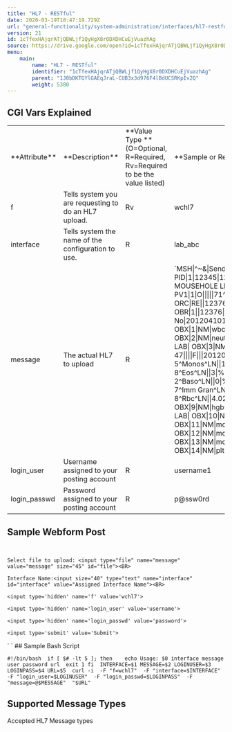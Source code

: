 ```yaml
---
title: "HL7 - RESTful"
date: 2020-03-19T18:47:19.729Z
url: "general-functionality/system-administration/interfaces/hl7-restful.html"
version: 21
id: 1cTfexHAjqrATjQBWLjf1QyHgX8r0DXDHCuEjVuazhAg
source: https://drive.google.com/open?id=1cTfexHAjqrATjQBWLjf1QyHgX8r0DXDHCuEjVuazhAg
menu:
    main:
        name: "HL7 - RESTful"
        identifier: "1cTfexHAjqrATjQBWLjf1QyHgX8r0DXDHCuEjVuazhAg"
        parent: "1J0bDKTGYlGAEqJraL-CUB3x3d976F4lBdUCSRKpIv2Q"
        weight: 5380
---
```

## CGI Vars Explained

<table>
  <tr>
    <td>**Attribute**</td>
    <td>**Description**</td>
    <td>**Value Type **(O=Optional, R=Required, Rv=Required to be the value listed)</td>
    <td>**Sample or Required Values**</td>
  </tr>
  <tr>
    <td>f</td>
    <td>Tells system you are requesting to do an HL7 upload.</td>
    <td>Rv</td>
    <td>wchl7</td>
  </tr>
  <tr>
    <td>interface</td>
    <td>Tells system the name of the configuration to use.</td>
    <td>R</td>
    <td>lab_abc</td>
  </tr>
  <tr>
    <td>message</td>
    <td>The actual HL7 to upload</td>
    <td>R</td>
    <td>
`MSH|^~&|SendingApp|SendingFac|ReceivingApp|ReceivingFac|20120411070545||ORU^R01|59689|P|2.3 PID|1|12345|12345^^^MIE&1.2.840.114398.1.100&ISO^MR||MOUSE^MINNIE^S||19240101|F|||123 MOUSEHOLE LN^^FORT WAYNE^IN^46808||||||||||||||||||| PV1|1|O|||||71^DUCK^DONALD||||||||||||12376|||||||||||||||||||||||||20120410160227|||||| ORC|RE||12376|||||||100^DUCK^DASIY||71^DUCK^DONALD|^^^||20120411070545||||| OBR|1||12376|cbc^CBC|R||20120410160227|||22^GOOF^GOOFY|||Fasting: No|201204101625||71^DUCK^DONALD||||||201204101630|||F||^^^^^R|||||||||||||||||85025| OBX|1|NM|wbc^Wbc^Local^6690-2^Wbc^LN||7.0|/nl|3.8-11.0||||F|||20120410160227|lab|12^XYZ LAB| OBX|2|NM|neutros^Neutros^Local^770-8^Neutros^LN||68|%|40-82||||F|||20120410160227|lab|12^XYZ LAB| OBX|3|NM|lymphs^Lymphs^Local^736-9^Lymphs^LN||20|%|11-47||||F|||20120410160227|lab|12^XYZ LAB| OBX|4|NM|monos^Monos^Local^5905-5^Monos^LN||16|%|4-15|H|||F|||20120410160227|lab|12^XYZ LAB| OBX|5|NM|eo^Eos^Local^713-8^Eos^LN||3|%|0-8||||F|||20120410160227|lab|12^XYZ LAB| OBX|6|NM|baso^Baso^Local^706-2^Baso^LN||0|%|0-1||||F|||20120410160227|lab|12^XYZ LAB| OBX|7|NM|ig^Imm Gran^Local^38518-7^Imm Gran^LN||0|%|0-2||||F|||20120410160227|lab|12^XYZ LAB| OBX|8|NM|rbc^Rbc^Local^789-8^Rbc^LN||4.02|/pl|4.07-4.92|L|||F|||20120410160227|lab|12^XYZ LAB| OBX|9|NM|hgb^Hgb^Local^718-7^Hgb^LN||13.7|g/dl|12.0-14.1||||F|||20120410160227|lab|12^XYZ LAB| OBX|10|NM|hct^Hct^Local^4544-3^Hct^LN||40|%|34-43||||F|||20120410160227|lab|12^XYZ LAB| OBX|11|NM|mcv^Mcv^Local^787-2^Mcv^LN||80|fl|77-98||||F|||20120410160227|lab|12^XYZ LAB| OBX|12|NM|mch^Mch||30|pg|27-35||||F|||20120410160227|lab|12^XYZ LAB| OBX|13|NM|mchc^Mchc||32|g/dl|32-35||||F|||20120410160227|lab|12^XYZ LAB| OBX|14|NM|plt^Platelets||221|/nl|140-400||||F|||20120410160227|lab|12^XYZ LAB|
`
    </td>
  </tr>
  <tr>
    <td>login_user</td>
    <td>Username assigned to your posting account</td>
    <td>R</td>
    <td>username1</td>
  </tr>
  <tr>
    <td>login_passwd</td>
    <td>Password assigned to your posting account</td>
    <td>R</td>
    <td>p@ssw0rd</td>
  </tr>
</table>

## Sample Webform Post

` `<FORM METHOD="POST" ACTION="POSTING-URL"  enctype="multipart/form-data">

    Select file to upload: <input type="file" name="message" value="message" size="45" id="file"><BR>

    Interface Name:<input size="40" type="text" name="interface" id="interface" value="Assigned Interface Name"><BR>

    <input type='hidden' name='f' value='wchl7'>

    <input type='hidden' name='login_user' value='username'>

    <input type='hidden' name='login_passwd' value='password'>

    <input type='submit' value='Submit'>

</FORM>
` 
`
## Sample Bash Script

` #!/bin/bash  if [ $# -lt 5 ]; then 	echo Usage: $0 interface message user password url 	exit 1 fi  INTERFACE=$1 MESSAGE=$2 LOGINUSER=$3 LOGINPASS=$4 URL=$5  curl -i  -F "f=wchl7"  -F "interface=$INTERFACE"  -F "login_user=$LOGINUSER"  -F "login_passwd=$LOGINPASS"  -F "message=@$MESSAGE"  "$URL" 
`
## Supported Message Types

Accepted HL7 Message types

